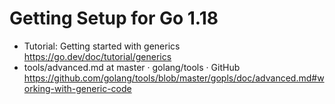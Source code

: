 # Getting Setup for Go 1.18

* Tutorial: Getting started with generics  
  <https://go.dev/doc/tutorial/generics>
* tools/advanced.md at master · golang/tools · GitHub  
  <https://github.com/golang/tools/blob/master/gopls/doc/advanced.md#working-with-generic-code>
